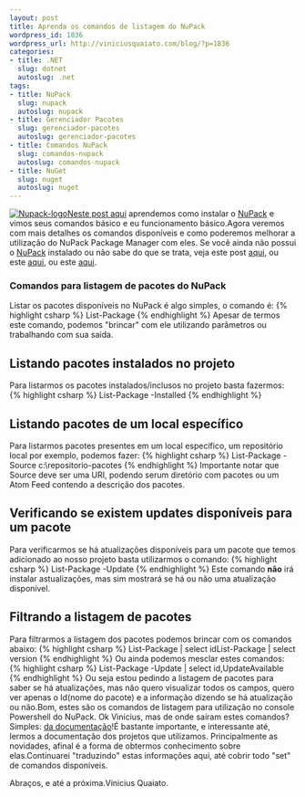 ```yaml
--- 
layout: post
title: Aprenda os comandos de listagem do NuPack
wordpress_id: 1836
wordpress_url: http://viniciusquaiato.com/blog/?p=1836
categories: 
- title: .NET
  slug: dotnet
  autoslug: .net
tags: 
- title: NuPack
  slug: nupack
  autoslug: nupack
- title: Gerenciador Pacotes
  slug: gerenciador-pacotes
  autoslug: gerenciador-pacotes
- title: Comandos NuPack
  slug: comandos-nupack
  autoslug: comandos-nupack
- title: NuGet
  slug: nuget
  autoslug: nuget
---
```

[![](http://viniciusquaiato.com/blog/wp-content/uploads/2010/10/Nupack-logo.png "Nupack-logo")](http://viniciusquaiato.com/blog/wp-content/uploads/2010/10/Nupack-logo.png)[Neste post aqui](http://viniciusquaiato.com/blog/nupack-uma-das-melhores-invencoes-da-microsoft/) aprendemos como instalar o [NuPack](http://nupack.codeplex.com/) e vimos seus comandos básico e eu funcionamento básico.Agora veremos com mais detalhes os comandos disponíveis e como poderemos melhorar a utilização do NuPack Package Manager com eles. Se você ainda não possui o [NuPack](http://nupack.codeplex.com/) instalado ou não sabe do que se trata, veja este post [aqui](http://viniciusquaiato.com/blog/nupack-uma-das-melhores-invencoes-da-microsoft/), ou este [aqui](http://weblogs.asp.net/scottgu/archive/2010/10/06/announcing-nupack-asp-net-mvc-3-beta-and-webmatrix-beta-2.aspx), ou este [aqui](http://unplugged.giggio.net/unplugged/post/NuPack-porque-voce-deveria-se-importar.aspx).

### Comandos para listagem de pacotes do NuPack
Listar os pacotes disponíveis no NuPack é algo simples, o comando é:
{% highlight csharp %}
List-Package
{% endhighlight %}
Apesar de termos este comando, podemos "brincar" com ele utilizando parâmetros ou trabalhando com sua saída. 

##

## Listando pacotes instalados no projeto
Para listarmos os pacotes instalados/inclusos no projeto basta fazermos:
{% highlight csharp %}
List-Package -Installed
{% endhighlight %}


##

## Listando pacotes de um local específico
Para listarmos pacotes presentes em um local específico, um repositório local por exemplo, podemos fazer:
{% highlight csharp %}
List-Package -Source c:\repositorio-pacotes
{% endhighlight %}
Importante notar que Source deve ser uma URI, podendo serum diretório com pacotes ou um Atom Feed contendo a descrição dos pacotes.

##

## Verificando se existem updates disponíveis para um pacote
Para verificarmos se há atualizações disponíveis para um pacote que temos adicionado ao nosso projeto basta utilizarmos o comando:
{% highlight csharp %}
List-Package -Update
{% endhighlight %}
Este comando **não** irá instalar astualizações, mas sim mostrará se há ou não uma atualização disponível.

##

## Filtrando a listagem de pacotes
Para filtrarmos a listagem dos pacotes podemos brincar com os comandos abaixo:
{% highlight csharp %}
List-Package | select idList-Package | select version
{% endhighlight %}
Ou ainda podemos mesclar estes comandos:
{% highlight csharp %}
List-Package -Update | select id,UpdateAvailable
{% endhighlight %}
Ou seja estou pedindo a listagem de pacotes para saber se há atualizações, mas não quero visualizar todos os campos, quero ver apenas o Id(nome do pacote) e a informação dizendo se há atualização ou não.Bom, estes são os comandos de listagem para utilização no console Powershell do NuPack. Ok Vinicius, mas de onde saíram estes comandos? Simples: [da documentação](http://nupack.codeplex.com/documentation?title=Package%20Manager%20Console%20Command%20Reference)!É bastante importante, e interessante até, lermos a documentação dos projetos que utilizamos. Principalmente as novidades, afinal é a forma de obtermos conhecimento sobre elas.Continuarei "traduzindo" estas informações aqui, até cobrir todo "set" de comandos disponíveis.

Abraços,
 e até a próxima.Vinicius Quaiato.

